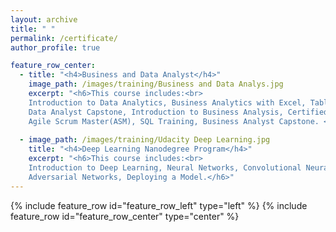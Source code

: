 ```yaml
---
layout: archive
title: " "
permalink: /certificate/
author_profile: true

feature_row_center:
  - title: "<h4>Business and Data Analyst</h4>"
    image_path: /images/training/Business and Data Analys.jpg
    excerpt: "<h6>This course includes:<br>
    Introduction to Data Analytics, Business Analytics with Excel, Tableau Training, Power bi, Data Science with R Programing,
    Data Analyst Capstone, Introduction to Business Analysis, Certified Business Analysis Professional (CBAP) Certification,
    Agile Scrum Master(ASM), SQL Training, Business Analyst Capstone. </h6>"
    
  - image_path: /images/training/Udacity Deep Learning.jpg
    title: "<h4>Deep Learning Nanodegree Program</h4>"
    excerpt: "<h6>This course includes:<br>
    Introduction to Deep Learning, Neural Networks, Convolutional Neural Networks, Recurrent Neural Networks, Generative 
    Adversarial Networks, Deploying a Model.</h6>"
---
```


{% include feature_row id="feature_row_left" type="left" %}
{% include feature_row id="feature_row_center" type="center" %}
